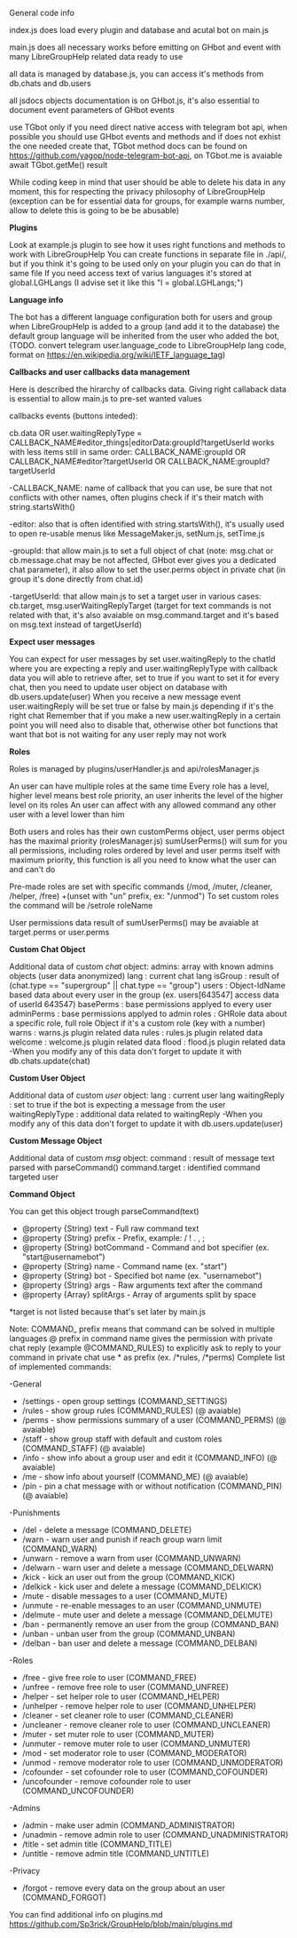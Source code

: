 General code info

index.js does load every plugin and database and acutal bot on main.js

main.js does all necessary works before emitting on GHbot and event with many LibreGroupHelp related data ready to use

all data is managed by database.js, you can access it's methods from db.chats and db.users

all jsdocs objects documentation is on GHbot.js, it's also essential to document event parameters of GHbot events

use TGbot only if you need direct native access with telegram bot api, when possible you should use GHbot events and methods and if does not exhist the one needed create that, TGbot method docs can be found on https://github.com/yagop/node-telegram-bot-api, on TGbot.me is avaiable await TGbot.getMe() result

While coding keep in mind that user should be able to delete his data in any moment, this for respecting the privacy philosophy of LibreGroupHelp (exception can be for essential data for groups, for example warns number, allow to delete this is going to be be abusable)



<b>Plugins</b>

Look at example.js plugin to see how it uses right functions and methods to work with LibreGroupHelp
You can create functions in separate file in ./api/, but if you think it's going to be used only on your plugin you can do that in same file
If you need access text of varius languages it's stored at global.LGHLangs (I advise set it like this "l = global.LGHLangs;")



<b>Language info</b>

The bot has a different language configuration both for users and group
when LibreGroupHelp is added to a group (and add it to the database) the default group language will be inherited from the user who added the bot, (TODO. convert telegram user.language_code to LibreGroupHelp lang code, format on https://en.wikipedia.org/wiki/IETF_language_tag)



<b>Callbacks and user callbacks data management</b>

Here is described the hirarchy of callbacks data.
Giving right callaback data is essential to allow main.js to pre-set wanted values


callbacks events (buttons inteded):

cb.data OR user.waitingReplyType = CALLBACK_NAME#editor_things|editorData:groupId?targetUserId
works with less items still in same order: CALLBACK_NAME:groupId OR CALLBACK_NAME#editor?targetUserId OR CALLBACK_NAME:groupId?targetUserId

-CALLBACK_NAME: name of callback that you can use, be sure that not conflicts with other names, often plugins check if it's their match with string.startsWith()

-editor: also that is often identified with string.startsWith(), it's usually used to open re-usable menus like MessageMaker.js, setNum.js, setTime.js

-groupId: that allow main.js to set a full object of chat (note: msg.chat or cb.message.chat may be not affected, GHbot ever gives you a dedicated chat parameter), it also allow to set the user.perms object in private chat (in group it's done directly from chat.id)

-targetUserId: that allow main.js to set a target user in various cases: cb.target, msg.userWaitingReplyTarget (target for text commands is not related with that, it's also avaiable on msg.command.target and it's based on msg.text instead of targetUserId)



<b>Expect user messages</b>

You can expect for user messages by set user.waitingReply to the chatId where you are expecting a reply and user.waitingReplyType with callback data you will able to retrieve after, set to true if you want to set it for every chat, then you need to update user object on database with db.users.update(user)
When you receive a new message event user.waitingReply will be set true or false by main.js depending if it's the right chat
Remember that if you make a new user.waitingReply in a certain point you will need also to disable that, otherwise other bot functions that want that bot is not waiting for any user reply may not work



<b>Roles</b>

Roles is managed by plugins/userHandler.js and api/rolesManager.js

An user can have multiple roles at the same time
Every role has a level, higher level means best role priority, an user inherits the level of the higher level on its roles
An user can affect with any allowed command any other user with a level lower than him

Both users and roles has their own customPerms object, user perms object has the maximal priority
(rolesManager.js) sumUserPerms() will sum for you all permissions, including roles ordered by level and user perms itself with maximum priority, this function is all you need to know what the user can and can't do

Pre-made roles are set with specific commands (/mod, /muter, /cleaner, /helper, /free) +(unset with "un" prefix, ex: "/unmod")
To set custom roles the command will be /setrole roleName

User permissions data result of sumUserPerms() may be avaiable at target.perms or user.perms



<b>Custom Chat Object</b>

Additional data of custom <i>chat</i> object:
admins: array with known admins objects (user data anonymized)
lang : current chat lang
isGroup : result of (chat.type == "supergroup" || chat.type == "group")
users : Object-IdName based data about every user in the group (ex. users[643547] access data of userId 643547)
basePerms : base permissions applyed to every user
adminPerms : base permissions applyed to admin
roles : GHRole data about a specific role, full role Object if it's a custom role (key with a number)
warns : warns.js plugin related data
rules : rules.js plugin related data
welcome : welcome.js plugin related data
flood : flood.js plugin related data
-When you modify any of this data don't forget to update it with db.chats.update(chat)


<b>Custom User Object</b>

Additional data of custom <i>user</i> object:
lang : current user lang
waitingReply : set to true if the bot is expecting a message from the user
waitingReplyType : additional data related to waitingReply
-When you modify any of this data don't forget to update it with db.users.update(user)


<b>Custom Message Object</b>

Additional data of custom <i>msg</i> object:
command : result of message text parsed with parseCommand()
command.target : identified command targeted user


<b>Command Object</b>

You can get this object trough parseCommand(text)
 * @property {String} text - Full raw command text
 * @property {String} prefix - Prefix, example: / ! . , ;
 * @property {String} botCommand - Command and bot specifier (ex. "start@usernamebot")
 * @property {String} name - Command name (ex. "start")
 * @property {String} bot - Specified bot name (ex. "usernamebot")
 * @property {String} args - Raw arguments text after the command
 * @property {Array} splitArgs - Array of arguments split by space

*target is not listed because that's set later by main.js



Note: COMMAND_ prefix means that command can be solved in multiple languages
@ prefix in command name gives the permission with private chat reply (example @COMMAND_RULES)
to explicitly ask to reply to your command in private chat use * as prefix (ex. /\*rules, /\*perms)
Complete list of implemented commands:

-General
* /settings - open group settings (COMMAND_SETTINGS)
* /rules - show group rules (COMMAND_RULES) (@ avaiable)
* /perms - show permissions summary of a user (COMMAND_PERMS) (@ avaiable)
* /staff - show group staff with default and custom roles (COMMAND_STAFF) (@ avaiable)
* /info - show info about a group user and edit it (COMMAND_INFO) (@ avaiable)
* /me - show info about yourself (COMMAND_ME) (@ avaiable)
* /pin - pin a chat message with or without notification (COMMAND_PIN) (@ avaiable)

-Punishments
* /del - delete a message (COMMAND_DELETE)
* /warn - warn user and punish if reach group warn limit (COMMAND_WARN)
* /unwarn - remove a warn from user (COMMAND_UNWARN)
* /delwarn - warn user and delete a message (COMMAND_DELWARN)
* /kick - kick an user out from the group (COMMAND_KICK)
* /delkick - kick user and delete a message (COMMAND_DELKICK)
* /mute - disable messages to a user (COMMAND_MUTE)
* /unmute - re-enable messages to an user (COMMAND_UNMUTE)
* /delmute - mute user and delete a message (COMMAND_DELMUTE)
* /ban - permanently remove an user from the group (COMMAND_BAN)
* /unban - unban  user from the group (COMMAND_UNBAN)
* /delban - ban user and delete a message (COMMAND_DELBAN)

-Roles
* /free - give free role to user (COMMAND_FREE)
* /unfree - remove free role to user (COMMAND_UNFREE)
* /helper - set helper role to user (COMMAND_HELPER)
* /unhelper - remove helper role to user (COMMAND_UNHELPER)
* /cleaner - set cleaner role to user (COMMAND_CLEANER)
* /uncleaner - remove cleaner role to user (COMMAND_UNCLEANER)
* /muter - set muter role to user (COMMAND_MUTER)
* /unmuter - remove muter role to user (COMMAND_UNMUTER)
* /mod - set moderator role to user (COMMAND_MODERATOR)
* /unmod - remove moderator role to user (COMMAND_UNMODERATOR)
* /cofounder - set cofounder role to user (COMMAND_COFOUNDER)
* /uncofounder - remove cofounder role to user (COMMAND_UNCOFOUNDER)

-Admins
* /admin - make user admin (COMMAND_ADMINISTRATOR)
* /unadmin - remove admin role to user (COMMAND_UNADMINISTRATOR)
* /title - set admin title (COMMAND_TITLE)
* /untitle - remove admin title (COMMAND_UNTITLE)

-Privacy
* /forgot - remove every data on the group about an user (COMMAND_FORGOT)

You can find additional info on plugins.md https://github.com/Sp3rick/GroupHelp/blob/main/plugins.md
